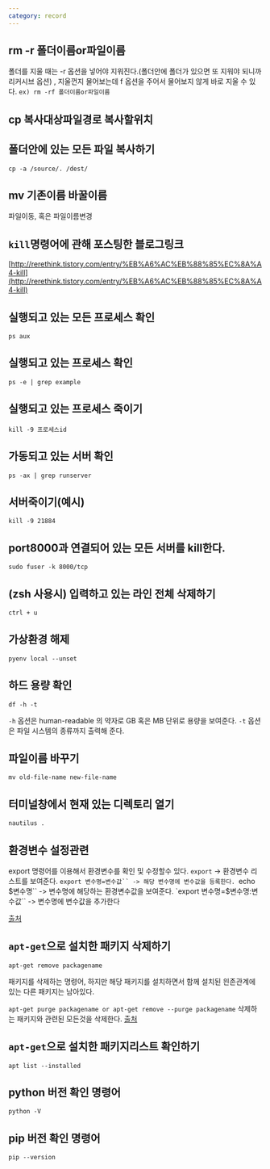 ```yaml
---
category: record
---
```

## rm -r 폴더이름or파일이름
폴더를 지울 때는 -r 옵션을 넣어야 지워진다.(폴더안에 폴더가 있으면 또 지워야 되니까 리커시브 옵션) ,
지울껀지 물어보는데 f 옵션을 주어서 물어보지 않게 바로 지울 수 있다. `ex) rm -rf 폴더이름or파일이름`

## cp 복사대상파일경로 복사할위치

## 폴더안에 있는 모든 파일 복사하기
`cp -a /source/. /dest/`

## mv 기존이름 바꿀이름
파일이동, 혹은 파일이름변경

## `kill`명령어에 관해 포스팅한 블로그링크
[http://rerethink.tistory.com/entry/%EB%A6%AC%EB%88%85%EC%8A%A4-kill](http://rerethink.tistory.com/entry/%EB%A6%AC%EB%88%85%EC%8A%A4-kill)

## 실행되고 있는 모든 프로세스 확인
`ps aux`

## 실행되고 있는 프로세스 확인
`ps -e | grep example`

## 실행되고 있는 프로세스 죽이기
`kill -9 프로세스id`

## 가동되고 있는 서버 확인
```
ps -ax | grep runserver
```

## 서버죽이기(예시)
```
kill -9 21884
```

## port8000과 연결되어 있는 모든 서버를 kill한다.
```
sudo fuser -k 8000/tcp
```

## (zsh 사용시) 입력하고 있는 라인 전체 삭제하기
```
ctrl + u
```

## 가상환경 해제
```
pyenv local --unset
```

## 하드 용량 확인
```
df -h -t
```
`-h` 옵션은 human-readable 의 약자로 GB 혹은 MB 단위로 용량을 보여준다.
`-t` 옵션은 파일 시스템의 종류까지 출력해 준다.

## 파일이름 바꾸기
```
mv old-file-name new-file-name
```

## 터미널창에서 현재 있는 디렉토리 열기
```
nautilus .
```

## 환경변수 설정관련

export 명령어를 이용해서 환경변수를 확인 및 수정할수 있다.
`export`
-> 환경변수 리스트를 보여준다.
`export 변수명=변수값``
-> 해당 변수명에 변수값을 등록한다.
`echo $변수명``
-> 변수명에 해당하는 환경변수값을 보여준다.
`export 변수명=$변수명:변수값``
-> 변수명에 변수값을 추가한다

[출처](http://akaseon.tistory.com/50)

## `apt-get`으로 설치한 패키지 삭제하기
`apt-get remove packagename`

패키지를 삭제하는 명령어, 하지만 해당 패키지를 설치하면서 함께 설치된 읜존관계에 있는 다른 패키지는 남아있다.

`apt-get purge packagename or apt-get remove --purge packagename`
삭제하는 패키지와 관련된 모든것을 삭제한다.
[출처](https://askubuntu.com/questions/187888/what-is-the-correct-way-to-completely-remove-an-application)

## `apt-get`으로 설치한 패키지리스트 확인하기
`apt list --installed`

## python 버전 확인 명령어
`python -V`

## pip 버전 확인 명령어
`pip --version`
